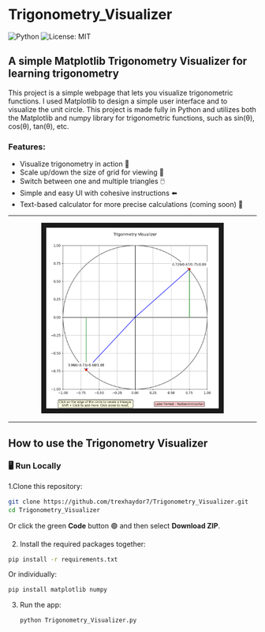 # Trigonometry_Visualizer

![Python](https://img.shields.io/badge/Python-3.11-blue)
![License: MIT](https://img.shields.io/badge/License-MIT-yellow.svg)

## A simple Matplotlib Trigonometry Visualizer for learning trigonometry

This project is a simple webpage that lets you visualize trigonometric functions. I used Matplotlib to design a simple user interface and to visualize the unit circle. This project is made fully in Python and utilizes both the Matplotlib and numpy library for trigonometric functions, such as sin(θ), cos(θ), tan(θ), etc.

### Features:
 * Visualize trigonometry in action 🏃
 * Scale up/down the size of grid for viewing 🎥
 * Switch between one and multiple triangles 🖱️
 * Simple and easy UI with cohesive instructions ⬅️
 * Text-based calculator for more precise calculations (coming soon) 👀
---

<p  align="center">
   <img src="Screenshot 2025-07-31 185455.png" alt="Demo Image" width="350" border="10" />
</p>

---

## How to use the Trigonometry Visualizer

### 🖥️ Run Locally

1.Clone this repository:

   ```bash
   git clone https://github.com/trexhaydor7/Trigonometry_Visualizer.git
   cd Trigonometry_Visualizer
   ```
   Or click the green **Code** button 🟢 and then select **Download ZIP**.
   
2.  Install the required packages together:
   
   ```bash
   pip install -r requirements.txt
   ```
   Or individually:
   
   ```bash
   pip install matplotlib numpy
   ```

3. Run the app:
   ```bash
   python Trigonometry_Visualizer.py
